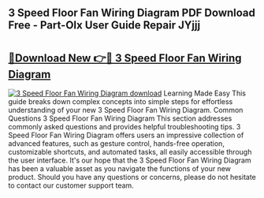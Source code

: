 ## 3 Speed Floor Fan Wiring Diagram PDF Download Free - Part-OIx User Guide Repair JYjjj

# <h2><a href="http://dfi8n4f.blite.top/?on=3+Speed+Floor+Fan+Wiring+Diagram">🔗Download New 👉🔴 3 Speed Floor Fan Wiring Diagram</a></h2>

[![3 Speed Floor Fan Wiring Diagram download](https://i.imgur.com/lujVjoI.png)](http://dfi8n4f.blite.top/?on=3+Speed+Floor+Fan+Wiring+Diagram)
Learning Made Easy This guide breaks down complex concepts into simple steps for effortless understanding of your new 3 Speed Floor Fan Wiring Diagram. Common Questions 3 Speed Floor Fan Wiring Diagram This section addresses commonly asked questions and provides helpful troubleshooting tips. 3 Speed Floor Fan Wiring Diagram offers users an impressive collection of advanced features, such as gesture control, hands-free operation, customizable shortcuts, and automated tasks, all easily accessible through the user interface. It's our hope that the 3 Speed Floor Fan Wiring Diagram has been a valuable asset as you navigate the functions of your new product. Should you have any questions or concerns, please do not hesitate to contact our customer support team.
